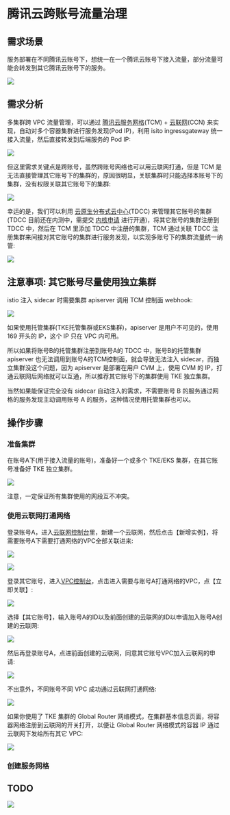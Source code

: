 # 腾讯云跨账号流量治理

## 需求场景

服务部署在不同腾讯云账号下，想统一在一个腾讯云账号下接入流量，部分流量可能会转发到其它腾讯云账号下的服务。

![](https://image-host-1251893006.cos.ap-chengdu.myqcloud.com/20220812105933.png)

## 需求分析

多集群跨 VPC 流量管理，可以通过 [腾讯云服务网格](https://cloud.tencent.com/product/tcm)(TCM) + [云联网](https://cloud.tencent.com/product/ccn)(CCN) 来实现，自动对多个容器集群进行服务发现(Pod IP)，利用 isito ingressgateway 统一接入流量，然后直接转发到后端服务的 Pod IP:

![](https://image-host-1251893006.cos.ap-chengdu.myqcloud.com/20220812114344.png)

但这里需求关键点是跨账号，虽然跨账号网络也可以用云联网打通，但是 TCM 是无法直接管理其它账号下的集群的，原因很明显，关联集群时只能选择本账号下的集群，没有权限关联其它账号下的集群:

![](https://image-host-1251893006.cos.ap-chengdu.myqcloud.com/20220812112012.png)

幸运的是，我们可以利用 [云原生分布式云中心](https://cloud.tencent.com/product/tdcc)(TDCC) 来管理其它账号的集群 (TDCC 目前还在内测中，需提交 [内核申请](https://cloud.tencent.com/apply/p/897g10ltlv6) 进行开通)，将其它账号的集群注册到 TDCC 中，然后在 TCM 里添加 TDCC 中注册的集群，TCM 通过关联 TDCC 注册集群来间接对其它账号的集群进行服务发现，以实现多账号下的集群流量统一纳管:

![](https://image-host-1251893006.cos.ap-chengdu.myqcloud.com/20220812114733.png)

## 注意事项: 其它账号尽量使用独立集群

istio 注入 sidecar 时需要集群 apiserver 调用 TCM 控制面 webhook:

![](https://image-host-1251893006.cos.ap-chengdu.myqcloud.com/20220812123716.png)

如果使用托管集群(TKE托管集群或EKS集群)，apiserver 是用户不可见的，使用 169 开头的 IP，这个 IP 只在 VPC 内可用。

所以如果将账号B的托管集群注册到账号A的 TDCC 中，账号B的托管集群 apiserver 也无法调用到账号A的TCM控制面，就会导致无法注入 sidecar，而独立集群没这个问题，因为 apiserver 是部署在用户 CVM 上，使用 CVM 的 IP，打通云联网后网络就可以互通，所以推荐其它账号下的集群使用 TKE 独立集群。

当然如果能保证完全没有 sidecar 自动注入的需求，不需要账号 B 的服务通过网格的服务发现主动调用账号 A 的服务，这种情况使用托管集群也可以。

## 操作步骤

### 准备集群

在账号A下(用于接入流量的账号)，准备好一个或多个 TKE/EKS 集群，在其它账号准备好 TKE 独立集群。

![](https://image-host-1251893006.cos.ap-chengdu.myqcloud.com/20220812141030.png)

注意，一定保证所有集群使用的网段互不冲突。

### 使用云联网打通网络

登录账号A，进入[云联网控制台](https://console.cloud.tencent.com/vpc/ccn)里，新建一个云联网，然后点击【新增实例】，将需要账号A下需要打通网络的VPC全部关联进来:

![](https://image-host-1251893006.cos.ap-chengdu.myqcloud.com/20220812141458.png)

![](https://image-host-1251893006.cos.ap-chengdu.myqcloud.com/20220812141636.png)

登录其它账号，进入[VPC控制台](https://console.cloud.tencent.com/vpc/vpc)，点击进入需要与账号A打通网络的VPC，点【立即关联】:

![](https://image-host-1251893006.cos.ap-chengdu.myqcloud.com/20220812141906.png)

选择【其它账号】，输入账号A的ID以及前面创建的云联网的ID以申请加入账号A创建的云联网:

![](https://image-host-1251893006.cos.ap-chengdu.myqcloud.com/20220812142033.png)

然后再登录账号A，点进前面创建的云联网，同意其它账号VPC加入云联网的申请:

![](https://image-host-1251893006.cos.ap-chengdu.myqcloud.com/20220812142351.png)

不出意外，不同账号不同 VPC 成功通过云联网打通网络:

![](https://image-host-1251893006.cos.ap-chengdu.myqcloud.com/20220812142710.png)

如果你使用了 TKE 集群的 Global Router 网络模式，在集群基本信息页面，将容器网络注册到云联网的开关打开，以便让 Global Router 网络模式的容器 IP 通过云联网下发给所有其它 VPC:

![](https://image-host-1251893006.cos.ap-chengdu.myqcloud.com/20220812143110.png)

### 创建服务网格

## TODO

![](https://image-host-1251893006.cos.ap-chengdu.myqcloud.com/20220811204947.png)